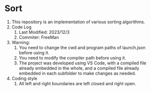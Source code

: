 # Sort

1. This repository is an implementation of various sorting algorithms.
2. Code Log
   1. Last Modified: 2023/12/3
   2. Commiter: FreeMan 
3. Warning:
   1. You need to change the cwd and program paths of launch.json before using it.
   2. You need to modify the compiler path before using it.
   3. The project was developed using VS Code, with a compiled file already embedded in the whole, and a compiled file already embedded in each subfolder to make changes as needed.
4. Coding style
   1. All left and right boundaries are left closed and right open.